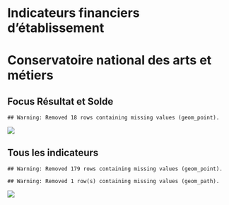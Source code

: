 Indicateurs financiers d’établissement
================

# Conservatoire national des arts et métiers

## Focus Résultat et Solde

    ## Warning: Removed 18 rows containing missing values (geom_point).

![](/home/julien/repo/cpesr/RFC/Finances/Etablissements/conservatoire_national_des_arts_et_métiers_files/figure-gfm/etab.focus-1.png)<!-- -->

## Tous les indicateurs

    ## Warning: Removed 179 rows containing missing values (geom_point).

    ## Warning: Removed 1 row(s) containing missing values (geom_path).

![](/home/julien/repo/cpesr/RFC/Finances/Etablissements/conservatoire_national_des_arts_et_métiers_files/figure-gfm/etab-1.png)<!-- -->
